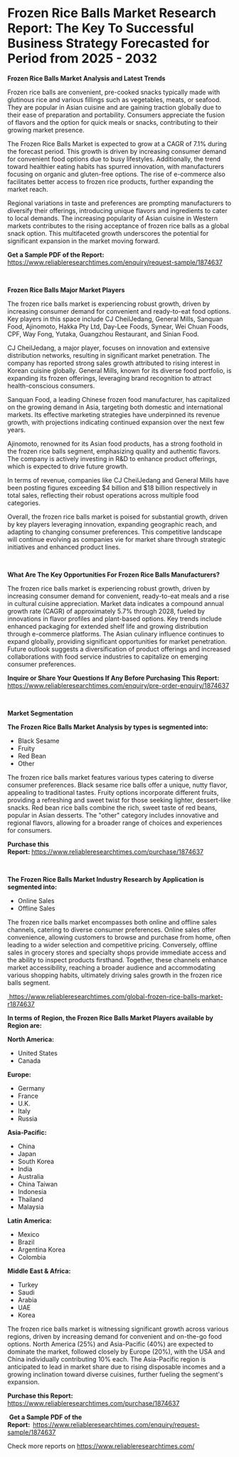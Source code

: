<p><h1>Frozen Rice Balls Market Research Report: The Key To Successful Business Strategy Forecasted for Period from 2025 - 2032</h1></p><p><strong>Frozen Rice Balls Market Analysis and Latest Trends</strong></p>
<p><p>Frozen rice balls are convenient, pre-cooked snacks typically made with glutinous rice and various fillings such as vegetables, meats, or seafood. They are popular in Asian cuisine and are gaining traction globally due to their ease of preparation and portability. Consumers appreciate the fusion of flavors and the option for quick meals or snacks, contributing to their growing market presence.</p><p>The Frozen Rice Balls Market is expected to grow at a CAGR of 7.1% during the forecast period. This growth is driven by increasing consumer demand for convenient food options due to busy lifestyles. Additionally, the trend toward healthier eating habits has spurred innovation, with manufacturers focusing on organic and gluten-free options. The rise of e-commerce also facilitates better access to frozen rice products, further expanding the market reach.</p><p>Regional variations in taste and preferences are prompting manufacturers to diversify their offerings, introducing unique flavors and ingredients to cater to local demands. The increasing popularity of Asian cuisine in Western markets contributes to the rising acceptance of frozen rice balls as a global snack option. This multifaceted growth underscores the potential for significant expansion in the market moving forward.</p></p>
<p><strong>Get a Sample PDF of the Report:&nbsp;</strong> <a href="https://www.reliableresearchtimes.com/enquiry/request-sample/1874637?utm_campaign=3033&utm_medium=2&utm_source=Github&utm_content=ia&utm_term=07042025&utm_id=frozen-rice-balls">https://www.reliableresearchtimes.com/enquiry/request-sample/1874637</a></p>
<p>&nbsp;</p>
<p><strong>Frozen Rice Balls Major Market Players</strong></p>
<p><p>The frozen rice balls market is experiencing robust growth, driven by increasing consumer demand for convenient and ready-to-eat food options. Key players in this space include CJ CheilJedang, General Mills, Sanquan Food, Ajinomoto, Hakka Pty Ltd, Day-Lee Foods, Synear, Wei Chuan Foods, CPF, Way Fong, Yutaka, Guangzhou Restaurant, and Sinian Food.</p><p>CJ CheilJedang, a major player, focuses on innovation and extensive distribution networks, resulting in significant market penetration. The company has reported strong sales growth attributed to rising interest in Korean cuisine globally. General Mills, known for its diverse food portfolio, is expanding its frozen offerings, leveraging brand recognition to attract health-conscious consumers.</p><p>Sanquan Food, a leading Chinese frozen food manufacturer, has capitalized on the growing demand in Asia, targeting both domestic and international markets. Its effective marketing strategies have underpinned its revenue growth, with projections indicating continued expansion over the next few years.</p><p>Ajinomoto, renowned for its Asian food products, has a strong foothold in the frozen rice balls segment, emphasizing quality and authentic flavors. The company is actively investing in R&D to enhance product offerings, which is expected to drive future growth. </p><p>In terms of revenue, companies like CJ CheilJedang and General Mills have been posting figures exceeding $4 billion and $18 billion respectively in total sales, reflecting their robust operations across multiple food categories. </p><p>Overall, the frozen rice balls market is poised for substantial growth, driven by key players leveraging innovation, expanding geographic reach, and adapting to changing consumer preferences. This competitive landscape will continue evolving as companies vie for market share through strategic initiatives and enhanced product lines.</p></p>
<p>&nbsp;</p>
<p><strong>What Are The Key Opportunities For Frozen Rice Balls Manufacturers?</strong></p>
<p><p>The frozen rice balls market is experiencing robust growth, driven by increasing consumer demand for convenient, ready-to-eat meals and a rise in cultural cuisine appreciation. Market data indicates a compound annual growth rate (CAGR) of approximately 5.7% through 2028, fueled by innovations in flavor profiles and plant-based options. Key trends include enhanced packaging for extended shelf life and growing distribution through e-commerce platforms. The Asian culinary influence continues to expand globally, providing significant opportunities for market penetration. Future outlook suggests a diversification of product offerings and increased collaborations with food service industries to capitalize on emerging consumer preferences.</p></p>
<p><strong>Inquire or Share Your Questions If Any Before Purchasing This Report:</strong> <a href="https://www.reliableresearchtimes.com/enquiry/pre-order-enquiry/1874637?utm_campaign=3033&utm_medium=2&utm_source=Github&utm_content=ia&utm_term=07042025&utm_id=frozen-rice-balls">https://www.reliableresearchtimes.com/enquiry/pre-order-enquiry/1874637</a></p>
<p>&nbsp;</p>
<p><strong>Market Segmentation</strong></p>
<p><strong>The Frozen Rice Balls Market Analysis by types is segmented into:</strong></p>
<p><ul><li>Black Sesame</li><li>Fruity</li><li>Red Bean</li><li>Other</li></ul></p>
<p><p>The frozen rice balls market features various types catering to diverse consumer preferences. Black sesame rice balls offer a unique, nutty flavor, appealing to traditional tastes. Fruity options incorporate different fruits, providing a refreshing and sweet twist for those seeking lighter, dessert-like snacks. Red bean rice balls combine the rich, sweet taste of red beans, popular in Asian desserts. The "other" category includes innovative and regional flavors, allowing for a broader range of choices and experiences for consumers.</p></p>
<p><strong>Purchase this Report:&nbsp;</strong><a href="https://www.reliableresearchtimes.com/purchase/1874637?utm_campaign=3033&utm_medium=2&utm_source=Github&utm_content=ia&utm_term=07042025&utm_id=frozen-rice-balls">https://www.reliableresearchtimes.com/purchase/1874637</a></p>
<p>&nbsp;</p>
<p><strong>The Frozen Rice Balls Market Industry Research by Application is segmented into:</strong></p>
<p><ul><li>Online Sales</li><li>Offline Sales</li></ul></p>
<p><p>The frozen rice balls market encompasses both online and offline sales channels, catering to diverse consumer preferences. Online sales offer convenience, allowing customers to browse and purchase from home, often leading to a wider selection and competitive pricing. Conversely, offline sales in grocery stores and specialty shops provide immediate access and the ability to inspect products firsthand. Together, these channels enhance market accessibility, reaching a broader audience and accommodating various shopping habits, ultimately driving sales growth in the frozen rice balls segment.</p></p>
<p><a href="https://www.reliableresearchtimes.com/global-frozen-rice-balls-market-r1874637?utm_campaign=3033&utm_medium=2&utm_source=Github&utm_content=ia&utm_term=07042025&utm_id=frozen-rice-balls">&nbsp;https://www.reliableresearchtimes.com/global-frozen-rice-balls-market-r1874637</a></p>
<p><strong>In terms of Region, the Frozen Rice Balls Market Players available by Region are:</strong></p>
<p>
    <p> <strong> North America: </strong>
        <ul>
            <li>United States</li>
            <li>Canada</li>
        </ul>
        </p> 
    <p> <strong> Europe: </strong>
        <ul>
            <li>Germany</li>
            <li>France</li>
            <li>U.K.</li>
            <li>Italy</li>
            <li>Russia</li>
        </ul>
        </p> 
    <p> <strong> Asia-Pacific: </strong>
        <ul>
            <li>China</li>
            <li>Japan</li>
            <li>South Korea</li>
            <li>India</li>
            <li>Australia</li>
            <li>China Taiwan</li>
            <li>Indonesia</li>
            <li>Thailand</li>
            <li>Malaysia</li>
        </ul>
        </p> 
    <p> <strong> Latin America: </strong>
        <ul>
            <li>Mexico</li>
            <li>Brazil</li>
            <li>Argentina Korea</li>
            <li>Colombia</li>
        </ul>
        </p> 
    <p> <strong> Middle East & Africa: </strong>
        <ul>
            <li>Turkey</li>
            <li>Saudi</li>
            <li>Arabia</li>
            <li>UAE</li>
            <li>Korea</li>
        </ul>
    </p>
    </p>
<p><p>The frozen rice balls market is witnessing significant growth across various regions, driven by increasing demand for convenient and on-the-go food options. North America (25%) and Asia-Pacific (40%) are expected to dominate the market, followed closely by Europe (20%), with the USA and China individually contributing 10% each. The Asia-Pacific region is anticipated to lead in market share due to rising disposable incomes and a growing inclination toward diverse cuisines, further fueling the segment's expansion.</p></p>
<p><strong>Purchase this Report: </strong><a href="https://www.reliableresearchtimes.com/purchase/1874637?utm_campaign=3033&utm_medium=2&utm_source=Github&utm_content=ia&utm_term=07042025&utm_id=frozen-rice-balls">https://www.reliableresearchtimes.com/purchase/1874637</a></p>
<p>&nbsp;<strong>Get a Sample PDF of the Report:&nbsp;&nbsp;</strong><a href="https://www.reliableresearchtimes.com/enquiry/request-sample/1874637?utm_campaign=3033&utm_medium=2&utm_source=Github&utm_content=ia&utm_term=07042025&utm_id=frozen-rice-balls">https://www.reliableresearchtimes.com/enquiry/request-sample/1874637</a></p>
<p><strong></strong></p>
<p>Check more reports on <a href="https://www.reliableresearchtimes.com/?utm_campaign=3033&utm_medium=2&utm_source=Github&utm_content=ia&utm_term=07042025&utm_id=frozen-rice-balls">https://www.reliableresearchtimes.com/</a></p>